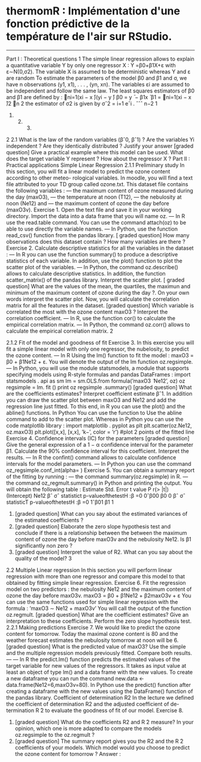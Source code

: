# thermomR : Implémentation d'une fonction prédictive de la température de l'air sur RStudio.

--------------

Part I : Theoretical questions
 1
The simple linear regression allows to explain a quantitative variable Y by only one regressor X : Y =β0+β1X+ε with ε∼N(0,σ2).
The variable X is assumed to be deterministic whereas Y and ε are random
To estimate the parameters of the model β0 and β1 and σ, we have n observations (y1, x1), . . . , (yn, xn). The variables εi are assumed to be independent and follow the same law. The least squares estimators
of β0 and β1 are defined by :
􏰀ni=1(xi − x ̄)(yi − y ̄) β0 = y ̄ − β1x ̄ β1 = 􏰀ni=1(xi − x ̄)2
􏰀n 2 the estimator of σ2 is given by σˆ2 = i=1 eˆi .
ˆˆˆ
  n−2
1
1. 2. 3.
2
2.1
What is the law of the random variables (βˆ0, βˆ1) ?
Are the variables Yi independent ? Are they identically distributed ? Justify your answer
[graded question] Give a practical example where this model can be used. What does the target variable Y represent ? How about the regressor X ?
Part II : Practical applications
Simple Linear Regression
2.1.1 Preliminary study
In this section, you will fit a linear model to predict the ozone content according to other meteo- rological variables. In moodle, you will find a text file attributed to your TD group called ozone.txt. This dataset file contains the following variables :
— the maximum content of ozone measured during the day (maxO3), — the temperature at noon (T12),
— the nebulosity at noon (Ne12) and
— the maximum content of ozone the day before (maxO3v).
Exercise 1. Open the text file and save it in your working directory. Import the data into a data frame that you will name oz.
— In R use the read.table command. You can use the command attach(oz) to be able to use directly the variable names.
— In Python, use the function read_csv() function from the pandas library.
[ graded question] How many observations does this dataset contain ? How many variables are there ?
Exercise 2. Calculate descriptive statistics for all the variables in the dataset :
— In R you can use the function summary() to produce a descriptive statistics of each variable. In
addition, use the plot() function to plot the scatter plot of the variables.
— In Python, the command oz.describe() allows to calculate descriptive statistics. In addition, the function scatter_matrix() of the pandas library.
Interpret the scatter plot.
[ graded question] What are the values of the mean, the quartiles, the maximun and minimum of the maximum content of ozone during the day ?. On your own words interpret the scatter plot.
Now, you will calculate the correlation matrix for all the features in the dataset.
[graded question] Which variable is correlated the most with the ozone content maxO3 ? Interpret the correlation coefficient.
— In R, use the function cor() to calculate the empirical correlation matrix.
— In Python, the command oz.corr() allows to calculate the empirical correlation matrix.
         2

2.1.2 Fit of the model and goodness of fit
Exercise 3. In this exercise you will fit a simple linear model with only one regressor, the nubelosity,
to predict the ozone content.
— In R Using the lm() function to fit the model : maxO3 = β0 + β1Ne12 + ε. You will denote the
output of the lm function oz.regsimple.
— In Python, you will use the module statsmodels, a module that supports specifying models
using R-style formulas and pandas DataFrames :
import statsmodels . api as sm
lm = sm.OLS.from formula(’maxO3  ̃ Ne12’, oz)
oz regsimple = lm. fit () print oz regsimple .summary()
[graded question] What are the coefficients estimates? Interpret coefficient estimate βˆ1.
In addition you can draw the scatter plot between maxO3 and Ne12 and add the regression line just fitted. To this end, in R you can use the plot() and the abline() functions. In Python You can use the function to Use the abline command to add to the scatter plot. Whereas in Python you can use the code matplotlib library :
import matplotlib . pyplot as plt
plt.scatter(oz.Ne12, oz.maxO3)
plt.plot([x,x], [x,x], ’k−’, color = ’r’) #plot 2 points of the fitted line
Exercise 4. Confidence intervals (IC) for the parameters
[graded question] Give the general expression of a 1 − α confidence interval for the parameter β1. Calculate the 90% confidence interval for this coefficient. Interpret the results.
— In R the confint() command allows to calculate confidence intervals for the model parameters. — In Python you can use the command oz_regsimple.conf_int(alpha= )
Exercise 5. You can obtain a summary report of the fitting by running :
— the command summary(oz.regsimple) in R.
— the command oz_regmult.summary() in Python and printing the output.
You will obtain the following table :
Estimate Std. Error t value P r(> |t|)
                             (Intercept)
Ne12
βˆ σˆ statistict p-valueofthetestH :β =0 0ˆβ00
β0 0
βˆ σˆ statisticT p-valueofthetestH :β =0 1ˆβ01
β1 1
1. [graded question] What can you say about the estimated variances of the estimated coefficients ?
2. [graded question] Elaborate the zero slope hypothesis test and conclude if there is a relationship between the between the maximum content of ozone the day before maxO3v and the nebulosity Ne12. Is β1 significantly non zero ?
3. [graded question] Interpret the value of R2. What can you say about the quality of the model?
3

2.2 Multiple Linear regression
In this section you will perform linear regression with more than one regressor and compare this model to that obtained by fitting simple linear regression.
Exercise 6. Fit the regression model on two predictors : the nebulosity Ne12 and the maximum content of ozone the day before maxO3v.
maxO3 = β0 + β1Ne12 + β2maxO3v + ε
You can use the same functions used for simple linear regression with the formula :
’maxO3 ∼ Ne12 + maxO3v’ You will call the output of the function oz.regmult.
[graded question] What are the coefficient estimates? Give an interpretation to these coefficients. Perform the zero slope hypothesis test.
2.2.1 Making predictions
Exercise 7. We would like to predict the ozone content for tomorrow. Today the maximal ozone
content is 80 and the weather forecast estimates the nebulosity tomorrow at noon will be 6.
[graded question] What is the predicted value of maxO3? Use the simple and the multiple regression models previously fitted. Compare both results.
—
—
In R the predict.lm() function predicts the estimated values of the target variable for new values of the regressors. It takes as input value at least an object of type lm() and a data frame with the new values. To create a new dataframe you can run the command new.data <- data.frame(Ne12=6,maxO3v=80).
In Python use the predict() function after creating a dataframe with the new values using the DataFrame() function of the pandas library.
          Coefficient of determination R2
In the lecture we defined the coefficient of determination R2 and the adjusted coefficient of de-
termination R ̄2 to evaluate the goodness of fit of our model. Exercise 8.
1. [graded question] What do the coefficients R2 and R ̄2 measure? In your opinion, which one is more adapted to compare the models oz.regsimple to the oz.regmult ?
2. [graded question] The summary report gives you the R2 and the R ̄2 coefficients of your models. Which model would you choose to predict the ozone content for tomorrow ?
Answer :
